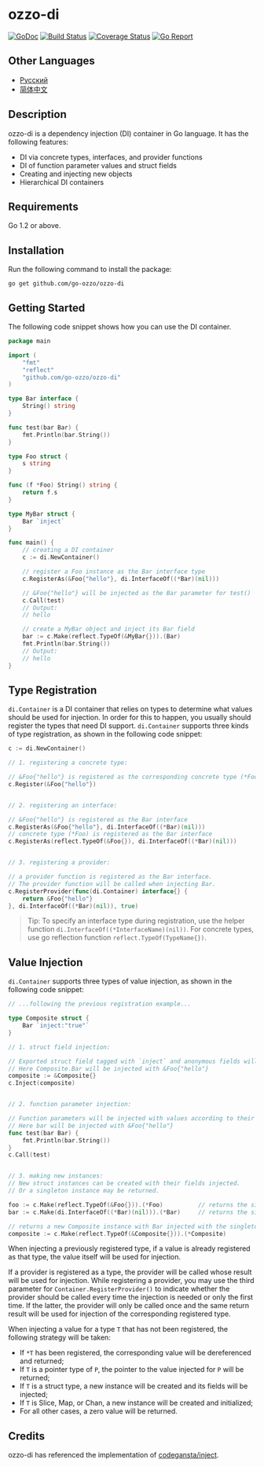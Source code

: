 # ozzo-di

[![GoDoc](https://godoc.org/github.com/go-ozzo/ozzo-di?status.png)](http://godoc.org/github.com/go-ozzo/ozzo-di)
[![Build Status](https://travis-ci.org/go-ozzo/ozzo-di.svg?branch=master)](https://travis-ci.org/go-ozzo/ozzo-di)
[![Coverage Status](https://coveralls.io/repos/github/go-ozzo/ozzo-di/badge.svg?branch=master)](https://coveralls.io/github/go-ozzo/ozzo-di?branch=master)
[![Go Report](https://goreportcard.com/badge/github.com/go-ozzo/ozzo-di)](https://goreportcard.com/report/github.com/go-ozzo/ozzo-di)

## Other Languages

* [Русский](/docs/README-ru.md)
* [简体中文](/docs/README-zh-CN.md)

## Description

ozzo-di is a dependency injection (DI) container in Go language. It has the following features:

* DI via concrete types, interfaces, and provider functions
* DI of function parameter values and struct fields
* Creating and injecting new objects
* Hierarchical DI containers

## Requirements

Go 1.2 or above.

## Installation

Run the following command to install the package:

```
go get github.com/go-ozzo/ozzo-di
```

## Getting Started

The following code snippet shows how you can use the DI container.

```go
package main

import (
	"fmt"
	"reflect"
	"github.com/go-ozzo/ozzo-di"
)

type Bar interface {
    String() string
}

func test(bar Bar) {
    fmt.Println(bar.String())
}

type Foo struct {
    s string
}

func (f *Foo) String() string {
    return f.s
}

type MyBar struct {
    Bar `inject`
}

func main() {
    // creating a DI container
	c := di.NewContainer()

    // register a Foo instance as the Bar interface type
    c.RegisterAs(&Foo{"hello"}, di.InterfaceOf((*Bar)(nil)))

    // &Foo{"hello"} will be injected as the Bar parameter for test()
    c.Call(test)
    // Output:
    // hello

    // create a MyBar object and inject its Bar field
    bar := c.Make(reflect.TypeOf(&MyBar{})).(Bar)
    fmt.Println(bar.String())
    // Output:
    // hello
}
```


## Type Registration

`di.Container` is a DI container that relies on types to determine what values should be used for
injection. In order for this to happen, you usually should register the types that need DI support.
`di.Container` supports three kinds of type registration, as shown in the following code snippet:

```go
c := di.NewContainer()

// 1. registering a concrete type:

// &Foo{"hello"} is registered as the corresponding concrete type (*Foo)
c.Register(&Foo{"hello"})


// 2. registering an interface:

// &Foo{"hello"} is registered as the Bar interface
c.RegisterAs(&Foo{"hello"}, di.InterfaceOf((*Bar)(nil)))
// concrete type (*Foo) is registered as the Bar interface
c.RegisterAs(reflect.TypeOf(&Foo{}), di.InterfaceOf((*Bar)(nil)))


// 3. registering a provider:

// a provider function is registered as the Bar interface.
// The provider function will be called when injecting Bar.
c.RegisterProvider(func(di.Container) interface{} {
    return &Foo{"hello"}
}, di.InterfaceOf((*Bar)(nil)), true)
```

> Tip: To specify an interface type during registration, use the helper
> function `di.InterfaceOf((*InterfaceName)(nil))`.
> For concrete types, use go reflection function `reflect.TypeOf(TypeName{})`.


## Value Injection

`di.Container` supports three types of value injection, as shown in the following code snippet:

```go
// ...following the previous registration example...

type Composite struct {
    Bar `inject:"true"`
}

// 1. struct field injection:

// Exported struct field tagged with `inject` and anonymous fields will be injected with values.
// Here Composite.Bar will be injected with &Foo{"hello"}
composite := &Composite{}
c.Inject(composite)


// 2. function parameter injection:

// Function parameters will be injected with values according to their types.
// Here bar will be injected with &Foo{"hello"}
func test(bar Bar) {
    fmt.Println(bar.String())
}
c.Call(test)


// 3. making new instances:
// New struct instances can be created with their fields injected.
// Or a singleton instance may be returned.

foo := c.Make(reflect.TypeOf(&Foo{})).(*Foo)          // returns the singleton &Foo{"hello"}
bar := c.Make(di.InterfaceOf((*Bar)(nil))).(*Bar)     // returns the singleton &Foo{"hello"}

// returns a new Composite instance with Bar injected with the singleton &Foo{"hello"}
composite := c.Make(reflect.TypeOf(&Composite{})).(*Composite)
```

When injecting a previously registered type, if a value is already registered as that type, the value itself
will be used for injection.

If a provider is registered as a type, the provider will be called whose result will be used for injection.
While registering a provider, you may use the third parameter for `Container.RegisterProvider()` to indicate
whether the provider should be called every time the injection is needed or only the first time. If the
latter, the provider will only be called once and the same return result will be used for injection of
the corresponding registered type.

When injecting a value for a type `T` that has not been registered, the following strategy will be taken:

* If `*T` has been registered, the corresponding value will be dereferenced and returned;
* If `T` is a pointer type of `P`, the pointer to the value injected for `P` will be returned;
* If `T` is a struct type, a new instance will be created and its fields will be injected;
* If `T` is Slice, Map, or Chan, a new instance will be created and initialized;
* For all other cases, a zero value will be returned.


## Credits

ozzo-di has referenced the implementation of [codegansta/inject](https://github.com/codegangsta/inject/).

